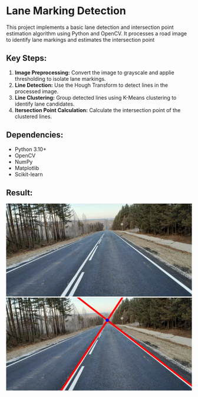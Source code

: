 # Lane Marking Detection

This project implements a basic lane detection and intersection point estimation algorithm using Python and OpenCV. It processes a road image to identify lane markings and estimates the intersection point

## Key Steps:

1.  **Image Preprocessing:** Convert the image to grayscale and applie thresholding to isolate lane markings.
2.  **Line Detection:** Use the Hough Transform to detect lines in the processed image.
3.  **Line Clustering:** Group detected lines using K-Means clustering to identify lane candidates.
4.  **Itersection Point Calculation:** Calculate the intersection point of the clustered lines.

## Dependencies:
* Python 3.10+
* OpenCV
* NumPy
* Matplotlib
* Scikit-learn 

## Result:
![Original Image](assets/road1.png) 
![Lines Detected by Hough Transform](assets/road1_out.png)